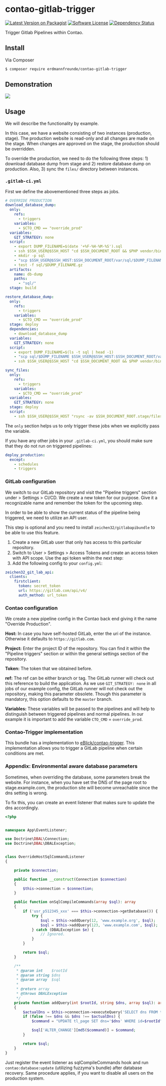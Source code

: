 # contao-gitlab-trigger

[![Latest Version on Packagist][ico-version]][link-packagist]
[![Software License][ico-license]](LICENSE)
[![Dependency Status][ico-dependencies]][link-dependencies]

Trigger Gitlab Pipelines within Contao.

## Install

Via Composer

``` bash
$ composer require erdmannfreunde/contao-gitlab-trigger
```

## Demonstration

![](docs/overview-backend.png)

## Usage

We will describe the functionality by example.

In this case, we have a website consisting of two instances (production, stage). The production website is read-only and all changes are made on the stage. When changes are approved on the stage, the production should be overridden.

To override the production, we need to do the following three steps: 1) download database dump from stage and 2) restore database dump on production. Also, 3) sync the `files/` directory between instances.

### `.gitlab-ci.yml`

First we define the abovementioned three steps as jobs.

```yml
# OVERRIDE PRODUCTION
download_database_dump:
  only:
    refs:
      - triggers
    variables:
      - $CTO_CMD == "override_prod"
  variables:
    GIT_STRATEGY: none
  script:
    - export DUMP_FILENAME=$(date '+%F-%H-%M-%S').sql
    - ssh $SSH_USER@$SSH_HOST "cd $SSH_DOCUMENT_ROOT && $PHP vendor/bin/contao-console backup-manager:backup contao local -c gzip --filename $DUMP_FILENAME"
    - mkdir -p sql
    - "scp $SSH_USER@$SSH_HOST:$SSH_DOCUMENT_ROOT/var/sql/$DUMP_FILENAME.gz sql"
    - test -f sql/$DUMP_FILENAME.gz
  artifacts:
    name: db-dump
    paths:
      - "sql/"
  stage: build

restore_database_dump:
  only:
    refs:
      - triggers
    variables:
      - $CTO_CMD == "override_prod"
  stage: deploy
  dependencies:
    - download_database_dump
  variables:
    GIT_STRATEGY: none
  script:
    - export DUMP_FILENAME=$(ls -t sql | head -1)
    - "scp sql/$DUMP_FILENAME $SSH_USER@$SSH_HOST:$SSH_DOCUMENT_ROOT/var/sql/$DUMP_FILENAME"
    - ssh $SSH_USER@$SSH_HOST "cd $SSH_DOCUMENT_ROOT && $PHP vendor/bin/contao-console backup-manager:restore contao local $DUMP_FILENAME -c gzip && $PHP vendor/bin/contao-console contao:database:update"

sync_files:
  only:
    refs:
      - triggers
    variables:
      - $CTO_CMD == "override_prod"
  variables:
    GIT_STRATEGY: none
  stage: deploy
  script:
    - ssh $SSH_USER@$SSH_HOST "rsync -av $SSH_DOCUMENT_ROOT.stage/files/upload/ $SSH_DOCUMENT_ROOT/files/upload"
``` 

The `only` section helps us to only trigger these jobs when we explicitly pass the variable.

If you have any other jobs in your `.gitlab-ci.yml`, you should make sure that they do not run on triggered pipelines:
```yml
deploy_production:
  except:
    - schedules
    - triggers
```

### GitLab configuration

We switch to our GitLab repository and visit the "Pipeline triggers" section under > Settings > CI/CD. We create a new token for our purpose. Give it a recognizable name and remember the token for the upcoming step.

In order to be able to show the current status of the pipeline being triggered, we need to utilize an API user.

This step is optional and you need to install `zeichen32/gitlabapibundle` to be able to use this feature.

1. Create a new GitLab user that only has access to this particular repository.
2. Switch to User > Settings > Access Tokens and create an access token with API scope. Use the api token within the next step:
3. Add the following config to your `config.yml`:
```yml 
zeichen32_git_lab_api:
  clients:
    firstclient:
      token: secret_token
      url: https://gitlab.com/api/v4/
      auth_method: url_token
```

### Contao configuration

We create a new pipeline config in the Contao back end giving it the name "Override Production".

**Host:** In case you have self-hosted GitLab, enter the uri of the instance. Otherwise it defaults to `https://gitlab.com`.

**Project:** Enter the project ID of the repository. You can find it within the "Pipeline triggers" section or within the general settings section of the repository.

**Token:** The token that we obtained before.

**ref:** The ref can be either branch or tag. The GitLab runner will check out this reference to build the application. As we use `GIT_STRATEGY: none` in all jobs of our example config, the GitLab runner will not check out the repository, making this parameter obsolete. Though this parameter is mandatory, this option defaults to the `master` branch.

**Variables:** These variables will be passed to the pipelines and will help to distinguish between triggered pipelines and normal pipelines. In our example it is important to add the variable `CTO_CMD` = `override_prod`.

### Contao-Trigger implementation

This bundle has a implementation to [eBlick/contao-trigger](https://github.com/eBlick/contao-trigger). This implementation
 allows you to trigger a GitLab pipeline when certain conditions are met.

### Appendix: Environmental aware database parameters

Sometimes, when overriding the database, some parameters break the website. For instance, when you have set the DNS of the page root to stage.example.com, the production site will become unreachable since the dns setting is wrong.

To fix this, you can create an event listener that makes sure to update the dns accordingly.

```php
<?php


namespace App\EventListener;

use Doctrine\DBAL\Connection;
use Doctrine\DBAL\DBALException;


class OverrideHostSqlCommandListener
{

    private $connection;

    public function __construct(Connection $connection)
    {
        $this->connection = $connection;
    }

    public function onSqlCompileCommands(array $sql): array
    {
        if ('usr_p512345_xxx' === $this->connection->getDatabase()) {
            try {
                $sql = $this->addQuery(12, 'www.example.org', $sql);
                $sql = $this->addQuery(123, 'www.example.com', $sql);
            } catch (DBALException $e) {
                // Ignored.
            }
        }

        return $sql;
    }

    /**
     * @param int    $rootId
     * @param string $dns
     * @param array  $sql
     *
     * @return array
     * @throws DBALException
     */
    private function addQuery(int $rootId, string $dns, array $sql): array
    {
        $actualDns = $this->connection->executeQuery('SELECT dns FROM tl_page WHERE id=' . $rootId)->fetchColumn();
        if (false !== $dns && $dns !== $actualDns) {
            $command = "UPDATE tl_page SET dns='$dns' WHERE id=$rootId";

            $sql['ALTER_CHANGE'][md5($command)] = $command;
        }

        return $sql;
    }
}
```

Just register the event listener as sqlCompileCommands hook and run `contao:database:update` (utilizing fuzzyma's bundle) after database recovery. Same procedure applies, if you want to disable all users on the production system.

[ico-version]: https://img.shields.io/packagist/v/erdmannfreunde/contao-gitlab-trigger.svg?style=flat-square
[ico-license]: https://img.shields.io/badge/license-LGPL-brightgreen.svg?style=flat-square
[ico-dependencies]: https://www.versioneye.com/php/erdmannfreunde:contao-gitlab-trigger/badge.svg?style=flat-square

[link-packagist]: https://packagist.org/packages/erdmannfreunde/contao-gitlab-trigger
[link-dependencies]: https://www.versioneye.com/php/erdmannfreunde:contao-gitlab-trigger
